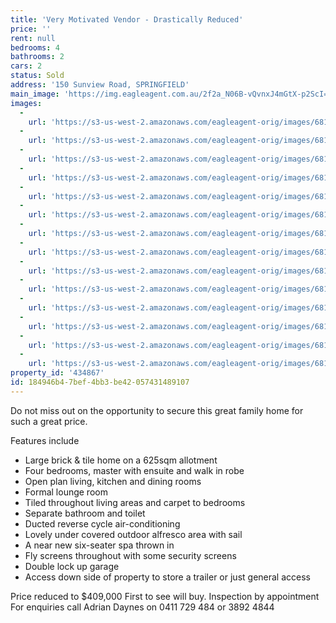 ```yaml
---
title: 'Very Motivated Vendor - Drastically Reduced'
price: ''
rent: null
bedrooms: 4
bathrooms: 2
cars: 2
status: Sold
address: '150 Sunview Road, SPRINGFIELD'
main_image: 'https://img.eagleagent.com.au/2f2a_N06B-vQvnxJ4mGtX-p2ScI=/1280x854/smart/https://s3-us-west-2.amazonaws.com/eagleagent-orig/images/6818442/104547683-image-M.jpg'
images:
  -
    url: 'https://s3-us-west-2.amazonaws.com/eagleagent-orig/images/6818455/104547683-image-N.jpg'
  -
    url: 'https://s3-us-west-2.amazonaws.com/eagleagent-orig/images/6818454/104547683-image-L.jpg'
  -
    url: 'https://s3-us-west-2.amazonaws.com/eagleagent-orig/images/6818453/104547683-image-K.jpg'
  -
    url: 'https://s3-us-west-2.amazonaws.com/eagleagent-orig/images/6818452/104547683-image-J.jpg'
  -
    url: 'https://s3-us-west-2.amazonaws.com/eagleagent-orig/images/6818451/104547683-image-I.jpg'
  -
    url: 'https://s3-us-west-2.amazonaws.com/eagleagent-orig/images/6818450/104547683-image-H.jpg'
  -
    url: 'https://s3-us-west-2.amazonaws.com/eagleagent-orig/images/6818449/104547683-image-G.jpg'
  -
    url: 'https://s3-us-west-2.amazonaws.com/eagleagent-orig/images/6818448/104547683-image-F.jpg'
  -
    url: 'https://s3-us-west-2.amazonaws.com/eagleagent-orig/images/6818447/104547683-image-E.jpg'
  -
    url: 'https://s3-us-west-2.amazonaws.com/eagleagent-orig/images/6818446/104547683-image-D.jpg'
  -
    url: 'https://s3-us-west-2.amazonaws.com/eagleagent-orig/images/6818445/104547683-image-C.jpg'
  -
    url: 'https://s3-us-west-2.amazonaws.com/eagleagent-orig/images/6818444/104547683-image-B.jpg'
  -
    url: 'https://s3-us-west-2.amazonaws.com/eagleagent-orig/images/6818443/104547683-image-A.jpg'
  -
    url: 'https://s3-us-west-2.amazonaws.com/eagleagent-orig/images/6818442/104547683-image-M.jpg'
property_id: '434867'
id: 184946b4-7bef-4bb3-be42-057431489107
---
```

Do not miss out on the opportunity to secure this great family home for such a great price.

Features include

- Large brick & tile home on a 625sqm allotment
- Four bedrooms, master with ensuite and walk in robe
- Open plan living, kitchen and dining rooms
- Formal lounge room
- Tiled throughout living areas and carpet to bedrooms
- Separate bathroom and toilet
- Ducted reverse cycle air-conditioning
- Lovely under covered outdoor alfresco area with sail
- A near new six-seater spa thrown in
- Fly screens throughout with some security screens
- Double lock up garage
- Access down side of property to store a trailer or just general access

Price reduced to $409,000
First to see will buy.
Inspection by appointment
For enquiries call Adrian Daynes on 0411 729 484 or 3892 4844